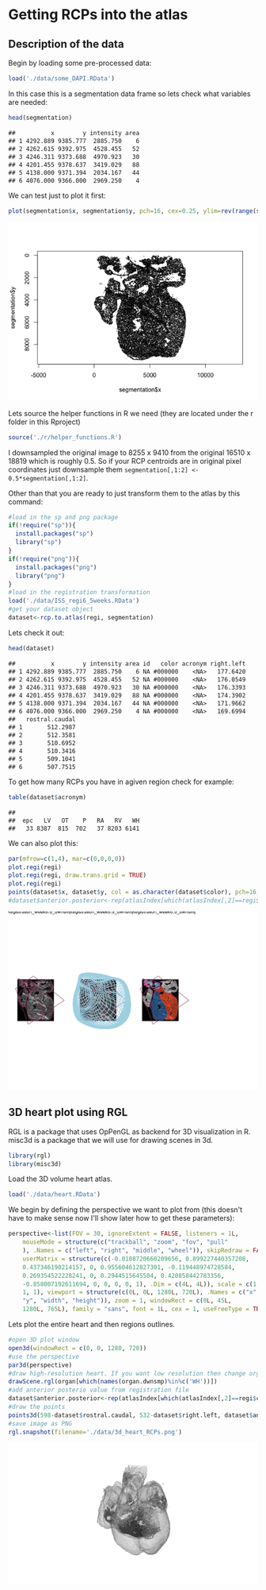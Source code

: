 Getting RCPs into the atlas
================

Description of the data
-----------------------

Begin by loading some pre-processed data:

``` r
load('./data/some_DAPI.RData')
```

In this case this is a segmentation data frame so lets check what variables are needed:

``` r
head(segmentation)
```

    ##          x        y intensity area
    ## 1 4292.889 9385.777  2885.750    6
    ## 2 4262.615 9392.975  4528.455   52
    ## 3 4246.311 9373.688  4970.923   30
    ## 4 4201.455 9378.637  3419.029   88
    ## 5 4138.000 9371.394  2034.167   44
    ## 6 4076.000 9366.000  2969.250    4

We can test just to plot it first:

``` r
plot(segmentation$x, segmentation$y, pch=16, cex=0.25, ylim=rev(range(segmentation$y)), asp=1)
```

![](README_files/figure-markdown_github/unnamed-chunk-3-1.png)

Lets source the helper functions in R we need (they are located under the r folder in this Rproject)

``` r
source('./r/helper_functions.R')
```

I downsampled the original image to 8255 x 9410 from the original 16510 x 18819 which is roughly 0.5. So if your RCP centroids are in original pixel coordinates just downsample them `segmentation[,1:2] <- 0.5*segmentation[,1:2]`.

Other than that you are ready to just transform them to the atlas by this command:

``` r
#load in the sp and png package
if(!require("sp")){
  install.packages("sp")
  library("sp")
}
if(!require("png")){
  install.packages("png")
  library("png")
}
#load in the registration transformation
load('./data/ISS_regi6_5weeks.RData')
#get your dataset object
dataset<-rcp.to.atlas(regi, segmentation)
```

Lets check it out:

``` r
head(dataset)
```

    ##          x        y intensity area id   color acronym right.left
    ## 1 4292.889 9385.777  2885.750    6 NA #000000    <NA>   177.6420
    ## 2 4262.615 9392.975  4528.455   52 NA #000000    <NA>   176.0549
    ## 3 4246.311 9373.688  4970.923   30 NA #000000    <NA>   176.3393
    ## 4 4201.455 9378.637  3419.029   88 NA #000000    <NA>   174.3902
    ## 5 4138.000 9371.394  2034.167   44 NA #000000    <NA>   171.9662
    ## 6 4076.000 9366.000  2969.250    4 NA #000000    <NA>   169.6994
    ##   rostral.caudal
    ## 1       512.2987
    ## 2       512.3581
    ## 3       510.6952
    ## 4       510.3416
    ## 5       509.1041
    ## 6       507.7515

To get how many RCPs you have in agiven region check for example:

``` r
table(dataset$acronym)
```

    ## 
    ##  epc   LV   OT    P   RA   RV   WH 
    ##   33 8387  815  702   37 8203 6141

We can also plot this:

``` r
par(mfrow=c(1,4), mar=c(0,0,0,0))
plot.regi(regi)
plot.regi(regi, draw.trans.grid = TRUE)
plot.regi(regi)
points(dataset$x, dataset$y, col = as.character(dataset$color), pch=16, cex=0.125)
#dataset$anterior.posterior<-rep(atlasIndex[which(atlasIndex[,2]==regi$coordinate), 1], length(dataset$right.left))
```

![](README_files/figure-markdown_github/unnamed-chunk-8-1.png)

3D heart plot using RGL
-----------------------

RGL is a package that uses OpPenGL as backend for 3D visualization in R. misc3d is a package that we will use for drawing scenes in 3d.

``` r
library(rgl)
library(misc3d)
```

Load the 3D volume heart atlas.

``` r
load('./data/heart.RData')
```

We begin by defining the perspective we want to plot from (this doesn't have to make sense now I'll show later how to get these parameters):

``` r
perspective<-list(FOV = 30, ignoreExtent = FALSE, listeners = 1L, 
    mouseMode = structure(c("trackball", "zoom", "fov", "pull"
    ), .Names = c("left", "right", "middle", "wheel")), skipRedraw = FALSE, 
    userMatrix = structure(c(-0.0108720660209656, 0.899227440357208, 
    0.437346190214157, 0, 0.955604612827301, -0.119448974728584, 
    0.269354522228241, 0, 0.2944515645504, 0.420858442783356, 
    -0.858007192611694, 0, 0, 0, 0, 1), .Dim = c(4L, 4L)), scale = c(1, 
    1, 1), viewport = structure(c(0L, 0L, 1280L, 720L), .Names = c("x", 
    "y", "width", "height")), zoom = 1, windowRect = c(0L, 45L, 
    1280L, 765L), family = "sans", font = 1L, cex = 1, useFreeType = TRUE)
```

Lets plot the entire heart and then regions outlines.

``` r
#open 3D plot window
open3d(windowRect = c(0, 0, 1280, 720))
#use the perspective
par3d(perspective)
#draw high-resolution heart. If you want low resolution then change organ to organ.dwnsmp
drawScene.rgl(organ[which(names(organ.dwnsmp)%in%c('WH'))])
#add anterior posterio value from registration file
dataset$anterior.posterior<-rep(atlasIndex[which(atlasIndex[,2]==regi$coordinate), 1], length(dataset$right.left))
#draw the points
points3d(598-dataset$rostral.caudal, 532-dataset$right.left, dataset$anterior.posterior, alpha = 0.5, size = 0.5, color = black)
#save image as PNG
rgl.snapshot(filename='./data/3d_heart_RCPs.png')
```

![Showing spots in 3D.](./data/3d_heart_RCPs.png)
